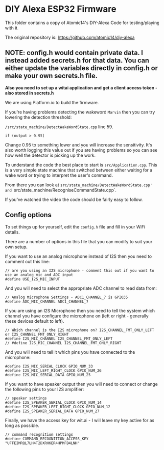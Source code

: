 # DIY Alexa ESP32 Firmware

This folder contains a copy of Atomic14's DIY-Alexa Code for testing/playing with it.

The original repository is: https://github.com/atomic14/diy-alexa

## NOTE:  config.h would contain private data. I instead added secrets.h for that data.  You can either update the variables directly in config.h or make your own secrets.h file. 

**Also you need to set up a witai application and get a client access token - also stored in secrets.h**

We are using Platform.io to build the firmware.

If you're having problems detecting the wakeword `Marvin` then you can try lowering the detection threshold:

`/src/state_machine/DetectWakeWordState.cpp` line 59.

```
if (output > 0.95)
```

Change 0.95 to something lower and you will increase the sensitivity. It's also worth logging this value out if you are having problems so you can see how well the detector is picking up the work.

To understand the code the best place to start is `src/Application.cpp`. This is a very simple state machine that switched between either waiting for a wake word or trying to interpret the user's command.

From there you can look at `src/state_machine/DetectWakeWordState.cpp' and `src/state_machine/RecogniseCommandState.cpp`.

If you've watched the video the code should be fairly easy to follow.

## Config options

To set things up for yourself, edit the `config.h` file and fill in your WiFi details.

There are a number of options in this file that you can modify to suit your own setup.

If you want to use an analog microphone instead of I2S then you need to comment out this line:

```
// are you using an I2S microphone - comment this out if you want to use an analog mic and ADC input
#define USE_I2S_MIC_INPUT
```

And you will need to select the appropriate ADC channel to read data from:

```
// Analog Microphone Settings - ADC1_CHANNEL_7 is GPIO35
#define ADC_MIC_CHANNEL ADC1_CHANNEL_7
```

If you are using an I2S Microphone then you need to tell the system which channel you have configure the microphone on (left or right - generally these devices default to left).

```
// Which channel is the I2S microphone on? I2S_CHANNEL_FMT_ONLY_LEFT or I2S_CHANNEL_FMT_ONLY_RIGHT
#define I2S_MIC_CHANNEL I2S_CHANNEL_FMT_ONLY_LEFT
// #define I2S_MIC_CHANNEL I2S_CHANNEL_FMT_ONLY_RIGHT
```

And you will need to tell it which pins you have connected to the microphone:

```
#define I2S_MIC_SERIAL_CLOCK GPIO_NUM_33
#define I2S_MIC_LEFT_RIGHT_CLOCK GPIO_NUM_26
#define I2S_MIC_SERIAL_DATA GPIO_NUM_25
```

If you want to have speaker output then you will need to connect or change the following pins to your I2S amplifier:

```
// speaker settings
#define I2S_SPEAKER_SERIAL_CLOCK GPIO_NUM_14
#define I2S_SPEAKER_LEFT_RIGHT_CLOCK GPIO_NUM_12
#define I2S_SPEAKER_SERIAL_DATA GPIO_NUM_27
```

Finally, we have the access key for wit.ai - I will leave my key active for as long as possible.

```
// command recognition settings
#define COMMAND_RECOGNITION_ACCESS_KEY "UFFEIMRQL7LH4T2DXRHKER4HPMFB4LNH"
```
